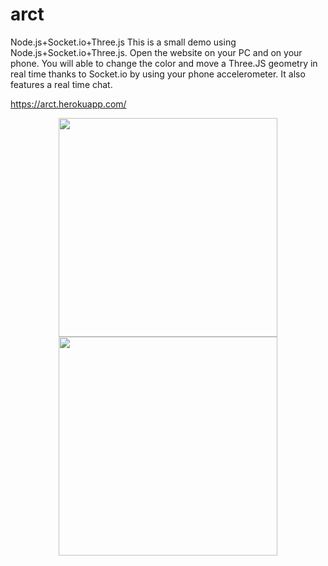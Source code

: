 # arct
Node.js+Socket.io+Three.js 
This is a small demo using Node.js+Socket.io+Three.js. Open the website on your PC and on your phone. You will able to change the color and  move a Three.JS geometry in real time thanks to Socket.io by using your phone accelerometer. It also features a real time chat.

https://arct.herokuapp.com/



<p align="center">
  <img src="https://pbs.twimg.com/profile_images/766745282201595904/aYLcH3u_.jpg" width="350"/>
  <img src="https://media0.giphy.com/media/1014X8eZiCtBNm/giphy.gif" width="350"/>
</p>
